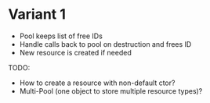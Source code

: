 Variant 1
=========

- Pool keeps list of free IDs
- Handle calls back to pool on destruction and frees ID
- New resource is created if needed

TODO:
- How to create a resource with non-default ctor?
- Multi-Pool (one object to store multiple resource types)?
